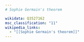 ```yaml
---
# Sophie Germain's theorem

wikidata: Q3527162
msc_classification: "11"
wikipedia_links:
  - "[[Sophie Germain's theorem]]"
---
```

